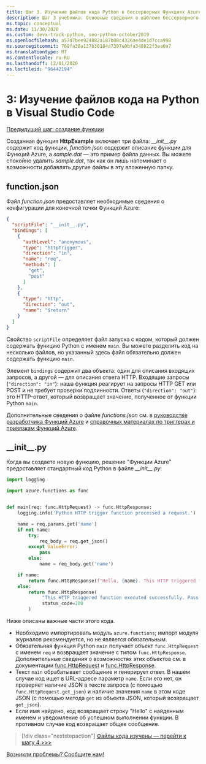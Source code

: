 ```yaml
---
title: Шаг 3. Изучение файлов кода Python в бессерверных Функциях Azure с помощью VS Code
description: Шаг 3 учебника. Основные сведения о шаблоне бессерверного кода Python, который предоставляется в Функциях Azure.
ms.topic: conceptual
ms.date: 11/30/2020
ms.custom: devx-track-python, seo-python-october2019
ms.openlocfilehash: a57d7bee924082a187b08c4326ae4de1d7cca998
ms.sourcegitcommit: 709fa38a137b30184a7397e0bfa348822f3ea0a7
ms.translationtype: HT
ms.contentlocale: ru-RU
ms.lasthandoff: 12/01/2020
ms.locfileid: "96442194"
---
```

# <a name="3-examine-the-python-code-files-in-visual-studio-code"></a>3: Изучение файлов кода на Python в Visual Studio Code

[Предыдущий шаг: создание функции](tutorial-vs-code-serverless-python-02.md)

Созданная функция **HttpExample** включает три файла: *\_\_init\_\_.py* содержит код функции, *function.json* содержит описание функции для Функций Azure, а *sample.dat* — это пример файла данных. Вы можете спокойно удалить *sample.dat*, так как он лишь напоминает о возможности добавлять другие файлы в эту вложенную папку.

## <a name="functionjson"></a>function.json

Файл *function.json* предоставляет необходимые сведения о конфигурации для конечной точки Функций Azure:

```json
{
  "scriptFile": "__init__.py",
  "bindings": [
    {
      "authLevel": "anonymous",
      "type": "httpTrigger",
      "direction": "in",
      "name": "req",
      "methods": [
        "get",
        "post"
      ]
    },
    {
      "type": "http",
      "direction": "out",
      "name": "$return"
    }
  ]
}
```

Свойство `scriptFile` определяет файл запуска с кодом, который должен содержать функцию Python с именем `main`. Вы можете разделить код на несколько файлов, но указанный здесь файл обязательно должен содержать функцию `main`.

Элемент `bindings` содержит два объекта: один для описания входящих запросов, а другой — для описания ответа HTTP. Входящие запросы (`"direction": "in"`): наша функция реагирует на запросы HTTP GET или POST и не требует проверки подлинности. Ответы (`"direction": "out"`): это HTTP-ответ, который возвращает значение, полученное от функции Python `main`.

Дополнительные сведения о файле *functions.json* см. в [руководстве разработчика Функций Azure](/azure/azure-functions/functions-reference) и [справочных материалах по триггерах и привязкам Функций Azure](/azure/azure-functions/functions-triggers-bindings?tabs=python).

## <a name="__init__py"></a>\_\_init\_\_.py

Когда вы создаете новую функцию, решение "Функции Azure" предоставляет стандартный код Python в файле *\_\_init\_\_.py*:

```python
import logging

import azure.functions as func


def main(req: func.HttpRequest) -> func.HttpResponse:
    logging.info('Python HTTP trigger function processed a request.')

    name = req.params.get('name')
    if not name:
        try:
            req_body = req.get_json()
        except ValueError:
            pass
        else:
            name = req_body.get('name')

    if name:
        return func.HttpResponse(f"Hello, {name}. This HTTP triggered function executed successfully.")
    else:
        return func.HttpResponse(
             "This HTTP triggered function executed successfully. Pass a name in the query string or in the request body for a personalized response.",
             status_code=200
        )
```

Ниже описаны важные части этого кода.

- Необходимо импортировать модуль `azure.functions`; импорт модуля журналов рекомендуется, но не является обязательным.
- Обязательная функция Python `main` получает объект `func.HttpRequest` с именем `req` и возвращает значение с типом `func.HttpResponse`. Дополнительные сведения о возможностях этих объектов см. в документации [func.HttpRequest](/python/api/azure-functions/azure.functions.httprequest) и [func.HttpResponse](/python/api/azure-functions/azure.functions.httpresponse).
- Текст `main` обрабатывает сообщение и генерирует ответ. В нашем случае код ищет в URL-адресе параметр `name`. Если его нет, он проверяет наличие JSON в тексте запроса (с помощью `func.HttpRequest.get_json`) и наличие значения `name` в этом коде JSON (с помощью метода `get` из объекта JSON, который возвращает `get_json`).
- Если имя найдено, код возвращает строку "Hello" с найденным именем и уведомление об успешном выполнении функции. В противном случае код возвращает общее сообщение.

> [!div class="nextstepaction"]
> [Файлы кода изучены — перейти к шагу 4 >>>](tutorial-vs-code-serverless-python-04.md)

[Возникли проблемы? Сообщите нам!](https://aka.ms/python-functions-qs-ms-survey)
